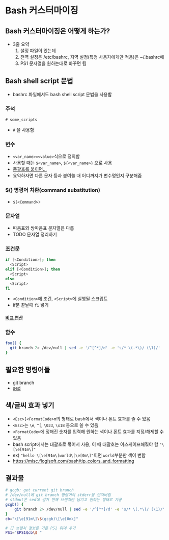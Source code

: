 # Bash 커스터마이징

## Bash 커스터마이징은 어떻게 하는가?
- 3줄 요약
  1. 설정 파일이 있는데
  2. 전역 설정은 /etc/bashrc, 지역 설정(특정 사용자에게만 적용)은 ~/.bashrc에
  3. PS1 문자열을 원하는대로 바꾸면 됨

## Bash shell script 문법
- bashrc 파일에서도 bash shell script 문법을 사용함

### 주석
```# some_scripts```
- ```#``` 을 사용함

### 변수
- ```<var_name>=<value>```식으로 정의함
- 사용할 때는 ```$<var_name>```, ```${<var_name>}``` 으로 사용
- [중괄호를 붙이면...](https://superuser.com/questions/935374/difference-between-and-in-shell-script)
- 요약하자면 다른 문자 등과 붙여쓸 때 어디까지가 변수명인지 구분해줌

### $() 명령어 치환(command substitution)
- ```$(<Command>)```

### 문자열
- 따옴표와 쌍따옴표 문자열은 다름
- TODO 문자열 정리하기

### 조건문
```bash
if [<Condition>]; then
  <Script>
elif [<Condition>]; then
  <Script>
else
  <Script>
fi
```
- ```<Condition>```에 조건, ```<Script>```에 실행될 스크립트
- if문 끝날때 ```fi``` 넣기

#### [비교 연산](https://wiki.kldp.org/HOWTO/html/Adv-Bash-Scr-HOWTO/comparison-ops.html)

### 함수
```bash
foo() {
  git branch 2> /dev/null | sed -e '/^[^*]/d' -e 's/* \(.*\)/ (\1)/'
}
```

## 필요한 명령어들
- git branch
- [sed](https://jhnyang.tistory.com/287)

## 색/글씨 효과 넣기
- ```<Esc>[<FormatCode>m```의 형태로 bash에서 색이나 폰트 효과를 줄 수 있음
- ```<Esc>```는 ```\e```, ```^[```, ```\033```, ```\x1B``` 등으로 쓸 수 있음
- ```<FormatCode>```에 정해진 숫자를 입력해 원하는 색이나 폰트 효과를 지정/해제할 수 있음
- bash script에서는 대괄호로 묶어서 사용, 이 때 대괄호는 이스케이프해줘야 함 ```"\[\e[91m\]"```
- ex) ```"hello \[\e[91m\]world\[\e[0m\]"```이면 ```world```부분만 색이 변함
- https://misc.flogisoft.com/bash/tip_colors_and_formatting

## 결과물
```bash
# gcgb: get current git branch
# /dev/null에 git branch 명령어의 stderr을 던저버림
# stdout은 sed에 넘겨 현재 브랜치만 남기고 원하는 형태로 가공
gcgb() {
    git branch 2> /dev/null | sed -e '/^[^*]/d' -e 's/* \(.*\)/ (\1)/'
}
cb="\[\e[91m\]\$(gcgb)\[\e[0m\]"

# 깃 브랜치 정보를 기존 PS1 뒤에 추가
PS1="$PS1$cb\$ "
```